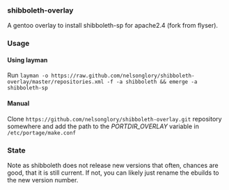 ### shibboleth-overlay ###

A gentoo overlay to install shibboleth-sp for apache2.4 (fork from flyser).

### Usage ###

#### Using layman ####

Run `layman -o https://raw.github.com/nelsonglory/shibboleth-overlay/master/repositories.xml -f -a shibboleth && emerge -a shibboleth-sp`

#### Manual ####

Clone `https://github.com/nelsonglory/shibboleth-overlay.git` repository somewhere and add the path to the *PORTDIR_OVERLAY* variable in `/etc/portage/make.conf`

### State ###

Note as shibboleth does not release new versions that often, chances are good, that it is still current.
If not, you can likely just rename the ebuilds to the new version number.
